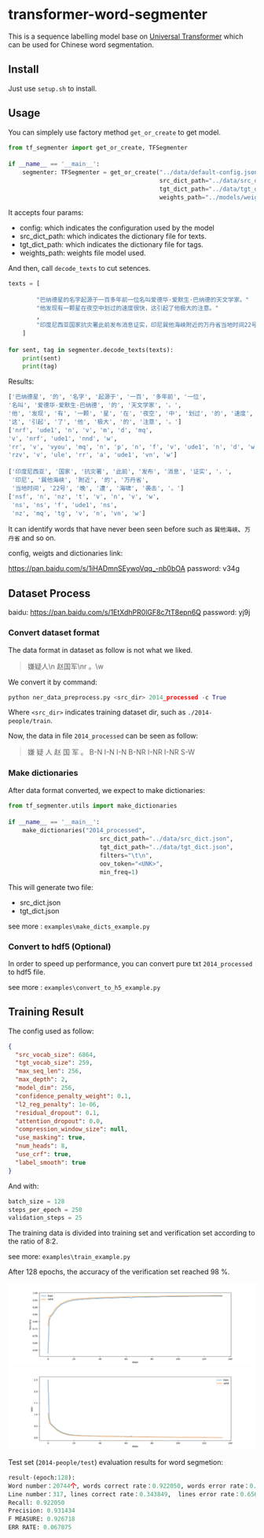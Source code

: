 # transformer-word-segmenter

This is a sequence labelling model base on [Universal Transformer](https://arxiv.org/abs/1807.03819) which can be used for Chinese word segmentation.

## Install

Just use `setup.sh` to install.

## Usage

You can simplely use factory method `get_or_create` to get model.

```python
from tf_segmenter import get_or_create, TFSegmenter

if __name__ == '__main__':
    segmenter: TFSegmenter = get_or_create("../data/default-config.json",
                                           src_dict_path="../data/src_dict.json",
                                           tgt_dict_path="../data/tgt_dict.json",
                                           weights_path="../models/weights.129-0.00.h5")
```

It accepts four params:

- config: which indicates the configuration used by the model
- src_dict_path: which indicates the dictionary file for texts.
- tgt_dict_path: which indicates the dictionary file for tags.
- weights_path: weights file model used.

And then, call `decode_texts` to cut setences.

```python
texts = [

        "巴纳德星的名字起源于一百多年前一位名叫爱德华·爱默生·巴纳德的天文学家。"
        "他发现有一颗星在夜空中划过的速度很快，这引起了他极大的注意。"
        ,
        "印度尼西亚国家抗灾署此前发布消息证实，印尼巽他海峡附近的万丹省当地时间22号晚遭海啸袭击。"
    ]

for sent, tag in segmenter.decode_texts(texts):
    print(sent)
    print(tag)
```

Results:

```python
['巴纳德星', '的', '名字', '起源于', '一百', '多年前', '一位',
'名叫', '爱德华·爱默生·巴纳德', '的', '天文学家', '。',
'他', '发现', '有', '一颗', '星', '在', '夜空', '中', '划过', '的', '速度', '很快', '，',
'这', '引起', '了', '他', '极大', '的', '注意', '。']
['nrf', 'ude1', 'n', 'v', 'm', 'd', 'mq',
'v', 'nrf', 'ude1', 'nnd', 'w',
'rr', 'v', 'vyou', 'mq', 'n', 'p', 'n', 'f', 'v', 'ude1', 'n', 'd', 'w',
'rzv', 'v', 'ule', 'rr', 'a', 'ude1', 'vn', 'w']

['印度尼西亚', '国家', '抗灾署', '此前', '发布', '消息', '证实', '，',
 '印尼', '巽他海峡', '附近', '的', '万丹省',
 '当地时间', '22号', '晚', '遭', '海啸', '袭击', '。']
['nsf', 'n', 'nz', 't', 'v', 'n', 'v', 'w',
 'ns', 'ns', 'f', 'ude1', 'ns',
 'nz', 'mq', 'tg', 'v', 'n', 'vn', 'w']

```

It can identify words that have never been seen before such as `巽他海峡`、`万丹省` and so on.

config, weigts and dictionaries link:

https://pan.baidu.com/s/1iHADmnSEywoVqq_-nb0bOA password: v34g

## Dataset Process

baidu: https://pan.baidu.com/s/1EtXdhPR0lGF8c7tT8epn6Q password: yj9j

### Convert dataset format

The data format in dataset as follow is not what we liked.

> 嫌疑人\n 赵国军\nr 。\w

We convert it by command:

```python
python ner_data_preprocess.py <src_dir> 2014_processed -c True
```

Where `<src_dir>` indicates training dataset dir, such as `./2014-people/train`.

Now, the data in file `2014_processed` can be seen as follow:




> 嫌 疑 人 赵 国 军 。    B-N I-N I-N B-NR I-NR I-NR S-W

### Make dictionaries

After data format converted, we expect to make dictionaries:

```python
from tf_segmenter.utils import make_dictionaries

if __name__ == '__main__':
    make_dictionaries("2014_processed",
                          src_dict_path="../data/src_dict.json",
                          tgt_dict_path="../data/tgt_dict.json",
                          filters="\t\n",
                          oov_token="<UNK>",
                          min_freq=1)
```

This will generate two file:

- src_dict.json
- tgt_dict.json

see more : `examples\make_dicts_example.py`

### Convert to hdf5 (Optional)

In order to speed up performance, you can convert pure txt `2014_processed` to hdf5 file.

see more : `examples\convert_to_h5_example.py`

## Training Result

The config used as follow:

```json
{
  "src_vocab_size": 6864,
  "tgt_vocab_size": 259,
  "max_seq_len": 256,
  "max_depth": 2,
  "model_dim": 256,
  "confidence_penalty_weight": 0.1,
  "l2_reg_penalty": 1e-06,
  "residual_dropout": 0.1,
  "attention_dropout": 0.0,
  "compression_window_size": null,
  "use_masking": true,
  "num_heads": 8,
  "use_crf": true,
  "label_smooth": true
}
```

And with:

```python
batch_size = 128
steps_per_epoch = 250
validation_steps = 25
```

The training data is divided into training set and verification set according to the ratio of 8:2.

see more: `examples\train_example.py`

After 128 epochs, the accuracy of the verification set reached 98 %.

<div>
    <img src="assets/accuracy.png">
    <img src="assets/loss.png">
</div>

Test set (`2014-people/test`) evaluation results for word segmetion:

```python
result-(epoch:128):
Word number：20744个, words correct rate：0.922050, words error rate：0.067875 
Line number：317, lines correct rate：0.343849,  lines error rate：0.656151 
Recall: 0.922050
Precision: 0.931434
F MEASURE: 0.926718
ERR RATE: 0.067875
```